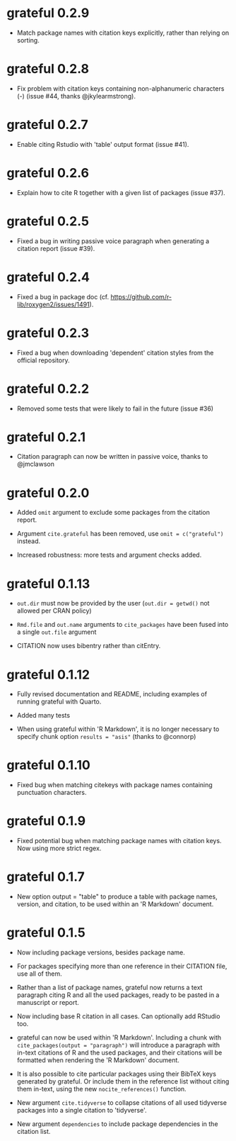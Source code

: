 # grateful 0.2.9

* Match package names with citation keys explicitly, rather than relying on sorting.

# grateful 0.2.8

* Fix problem with citation keys containing non-alphanumeric characters (-) (issue #44, thanks @jkylearmstrong).

# grateful 0.2.7

* Enable citing Rstudio with 'table' output format (issue #41).

# grateful 0.2.6

* Explain how to cite R together with a given list of packages (issue #37).

# grateful 0.2.5

* Fixed a bug in writing passive voice paragraph when generating a citation report (issue #39).

# grateful 0.2.4

* Fixed a bug in package doc (cf. https://github.com/r-lib/roxygen2/issues/1491).

# grateful 0.2.3

* Fixed a bug when downloading 'dependent' citation styles from the official repository.


# grateful 0.2.2

* Removed some tests that were likely to fail in the future (issue #36)

# grateful 0.2.1

* Citation paragraph can now be written in passive voice, thanks to @jmclawson


# grateful 0.2.0

* Added `omit` argument to exclude some packages from the citation report. 

* Argument `cite.grateful` has been removed, use `omit = c("grateful")` instead. 

* Increased robustness: more tests and argument checks added.


# grateful 0.1.13

* `out.dir` must now be provided by the user (`out.dir = getwd()` not allowed per CRAN policy)

* `Rmd.file` and `out.name` arguments to `cite_packages` have been fused into a single `out.file` argument

* CITATION now uses bibentry rather than citEntry.



# grateful 0.1.12

* Fully revised documentation and README, including examples of running grateful with Quarto.

* Added many tests

* When using grateful within 'R Markdown', it is no longer necessary to specify 
chunk option `results = "asis"` (thanks to @connorp)


# grateful 0.1.10

* Fixed bug when matching citekeys with package names containing punctuation characters.

# grateful 0.1.9

* Fixed potential bug when matching package names with citation keys. Now using more strict regex.

# grateful 0.1.7

* New option output = "table" to produce a table with package names, version, and citation, 
to be used within an 'R Markdown' document.

# grateful 0.1.5

* Now including package versions, besides package name.

* For packages specifying more than one reference in their CITATION file, use all of them.

* Rather than a list of package names, grateful now returns a text paragraph citing R and all the used packages, ready to be pasted in a manuscript or report.

* Now including base R citation in all cases. Can optionally add RStudio too.

* grateful can now be used within 'R Markdown'. Including a chunk with `cite_packages(output = "paragraph")` will introduce a paragraph with in-text citations of R and the used packages, and their citations will be formatted when rendering the 'R Markdown' document.

* It is also possible to cite particular packages using their BibTeX keys generated by grateful. Or include them in the reference list without citing them in-text, using the new `nocite_references()` function.

* New argument `cite.tidyverse` to collapse citations of all used tidyverse packages into a single citation to 'tidyverse'.

* New argument `dependencies` to include package dependencies in the citation list.
